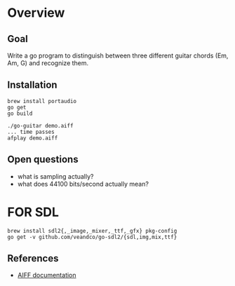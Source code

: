 # Overview

## Goal

Write a go program to distinguish between three different guitar chords (Em, Am, G) and recognize them.

## Installation

    brew install portaudio
    go get
    go build

    ./go-guitar demo.aiff
    ... time passes
    afplay demo.aiff


## Open questions

- what is sampling actually?
- what does 44100 bits/second actually mean?

# FOR SDL

    brew install sdl2{,_image,_mixer,_ttf,_gfx} pkg-config
    go get -v github.com/veandco/go-sdl2/{sdl,img,mix,ttf}



## References

- [AIFF documentation](http://www-mmsp.ece.mcgill.ca/Documents/AudioFormats/AIFF/Docs/AIFF-1.3.pdf)
